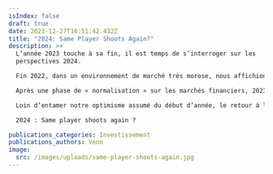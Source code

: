 ```yaml
---
isIndex: false
draft: true
date: 2023-12-27T16:51:42.432Z
title: "2024: Same Player Shoots Again?"
description: >+
  L‘année 2023 touche à sa fin, il est temps de s’interroger sur les
  perspectives 2024.

  Fin 2022, dans un environnement de marché très morose, nous affichions un ton résolument optimiste.

  Après une phase de « normalisation » sur les marchés financiers, 2023 se clôture de façon très favorable pour les indices actions. 

  Loin d’entamer notre optimisme assumé du début d’année, le retour à la normale en cours conforte notre vision constructive. Les moteurs de performances identifiés il y a 12 mois sont toujours enclenchés (baisse de l’inflation ; pivot des banques centrales ; regain de confiance) et d’autres pourraient prendre le relais (croissance des résultats; expansion de multiples).

  2024 : Same player shoots again ?

publications_categories: Investissement
publications_authors: Venn
image:
  src: /images/uploads/same-player-shoots-again.jpg
---
```

